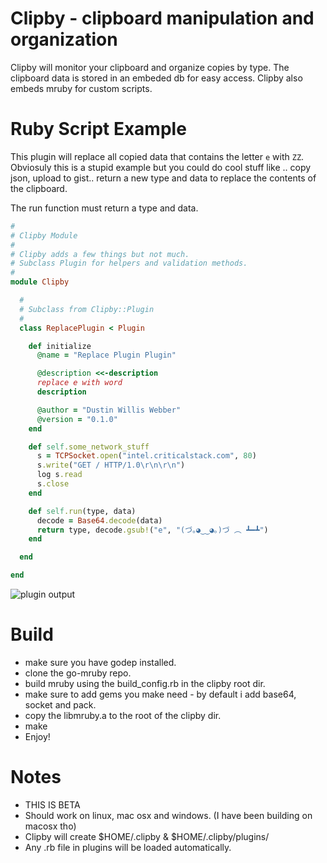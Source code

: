 # Clipby - clipboard manipulation and organization

Clipby will monitor your clipboard and organize copies by type. The clipboard data is stored in an embeded db for 
easy access. Clipby also embeds mruby for custom scripts.

# Ruby Script Example

This plugin will replace all copied data that contains the letter `e` with `ZZ`. Obviosuly this is a stupid example
but you could do cool stuff like .. copy json, upload to gist.. return a new type and data to replace the contents of
the clipboard.

The run function must return a type and data.

```ruby
#
# Clipby Module
#
# Clipby adds a few things but not much.
# Subclass Plugin for helpers and validation methods.
#
module Clipby

  #
  # Subclass from Clipby::Plugin
  #
  class ReplacePlugin < Plugin

    def initialize
      @name = "Replace Plugin Plugin"

      @description <<-description
      replace e with word
      description

      @author = "Dustin Willis Webber"
      @version = "0.1.0"
    end

    def self.some_network_stuff
      s = TCPSocket.open("intel.criticalstack.com", 80)
      s.write("GET / HTTP/1.0\r\n\r\n")
      log s.read
      s.close
    end

    def self.run(type, data)
      decode = Base64.decode(data)
      return type, decode.gsub!("e", "(づ｡◕‿‿◕｡)づ ︵ ┻━┻")
    end

  end

end
```

![plugin output](https://raw.githubusercontent.com/mephux/clipby/master/plugin-exaple-output.png)

# Build

  * make sure you have godep installed.
  * clone the go-mruby repo.
  * build mruby using the build_config.rb in the clipby root dir.
  * make sure to add gems you make need - by default i add base64, socket and pack.
  * copy the libmruby.a to the root of the clipby dir.
  * make
  * Enjoy!



# Notes
  
  * THIS IS BETA
  * Should work on linux, mac osx and windows. (I have been building on macosx tho)
  * Clipby will create $HOME/.clipby & $HOME/.clipby/plugins/
  * Any .rb file in plugins will be loaded automatically.
